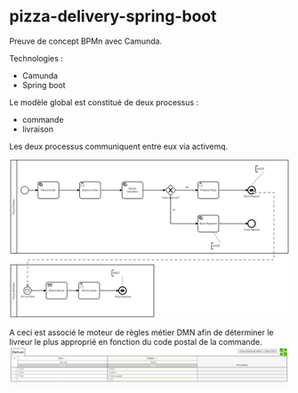 # pizza-delivery-spring-boot

Preuve de concept BPMn avec Camunda.

Technologies :
- Camunda
- Spring boot


Le modèle global est constitué de deux processus :
- commande
- livraison

Les deux processus communiquent entre eux via activemq.

![alt text](https://github.com/frederik78/pizza-delivery-spring-boot/blob/master/pizza-order.jpeg "BPMn pizza delivery")

A ceci est associé le moteur de règles métier DMN afin de déterminer le livreur le plus approprié en fonction du code postal de la commande.
![alt text](https://github.com/frederik78/pizza-delivery-spring-boot/blob/master/delivery_rules.png "DMN delivery rules")


